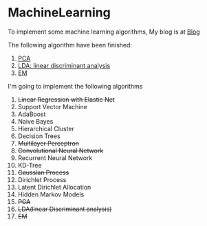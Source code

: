 # MachineLearning

To implement some machine learning algorithms, My blog is at [Blog](http://xcszbdnl.github.io/)  

The following algorithm have been finished:  
1. [PCA](https://github.com/xcszbdnl/MachineLearning/blob/master/PCA/pca.py)  
2. [LDA: linear discriminant analysis](https://github.com/xcszbdnl/MachineLearning/blob/master/LinearDiscriminantAnalysis/lda.py)  
3. [EM](https://github.com/xcszbdnl/MachineLearning/blob/master/MixtureModel/mixture.py)  

I'm going to implement the following algorithms

1. ~~Linear Regression with Elastic Net~~
2. Support Vector Machine
3. AdaBoost
4. Naive Bayes
5. Hierarchical Cluster
6. Decision Trees
7. ~~Multilayer Perceptron~~
8. ~~Convolutional Neural Network~~
9. Recurrent Neural Network
10. KD-Tree
11. ~~Gaussian Process~~
12. Dirichlet Process
13. Latent Dirichlet Allocation
14. Hidden Markov Models
15. ~~PCA~~
16. ~~LDA(linear Discriminant analysis)~~
17. ~~EM~~